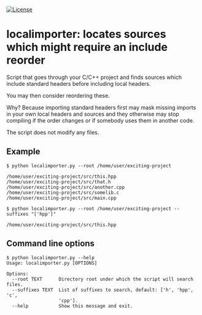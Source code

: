 [![License](https://img.shields.io/badge/license-%20MPL--v2.0-blue.svg)](LICENSE)


# localimporter: locates sources which might require an include reorder

Script that goes through your C/C++ project and finds sources which include
standard headers before including local headers.

You may then consider reordering these.

Why? Because importing standard headers first may mask missing imports in your
own local headers and sources and they otherwise may stop compiling if the
order changes or if somebody uses them in another code.

The script does not modify any files.


## Example

```
$ python localimporter.py --root /home/user/exciting-project

/home/user/exciting-project/src/this.hpp
/home/user/exciting-project/src/that.h
/home/user/exciting-project/src/another.cpp
/home/user/exciting-project/src/somelib.c
/home/user/exciting-project/src/main.cpp

$ python localimporter.py --root /home/user/exciting-project --suffixes "['hpp']"

/home/user/exciting-project/src/this.hpp
```


## Command line options

```
$ python localimporter.py --help
Usage: localimporter.py [OPTIONS]

Options:
  --root TEXT      Directory root under which the script will search files.
  --suffixes TEXT  List of suffixes to search, default: ['h', 'hpp', 'c',
                   'cpp'].
  --help           Show this message and exit.
```
